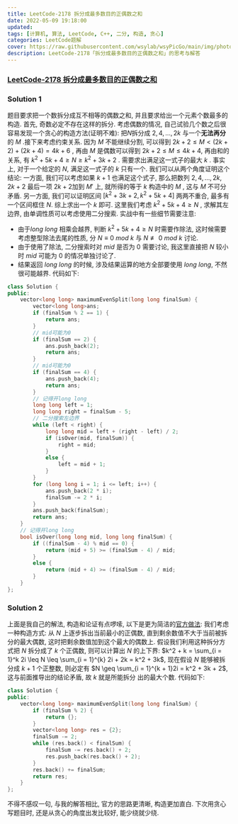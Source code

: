 ```yaml
---
title: LeetCode-2178 拆分成最多数目的正偶数之和 
date: 2022-05-09 19:18:00
updated:
tags: [计算机, 算法, LeetCode, C++, 二分, 构造, 贪心]
categories: LeetCode题解
cover: https://raw.githubusercontent.com/wsylab/wsyPicGo/main/img/photo-1488543882437-49f6f714ad05
description: LeetCode-2178「拆分成最多数目的正偶数之和」的思考与解答
---
```

### [LeetCode-2178 拆分成最多数目的正偶数之和](https://leetcode.cn/problems/maximum-split-of-positive-even-integers/)

### Solution 1
题目要求把一个数拆分成互不相等的偶数之和, 并且要求给出一个元素个数最多的构造.
首先, 奇数必定不存在这样的拆分. 考虑偶数的情况, 自己试验几个数之后很容易发现一个贪心的构造方法(证明不难): 把$N$拆分成 $2, 4,...,2
k$ 与一个**无法再分**的 $M$ .接下来考虑约束关系. 因为 $M$ 不能继续分割, 可以得到 $2k + 2 \leq M < (2k + 2) + (2k + 4) = 4k + 6$ , 再由 $M$ 是偶数可以得到 $2k + 2\leq M \leq 4k + 4$, 再由和的关系, 有 $k^2 + 5
k + 4 \geq N \geq k^2 + 3k + 2$ . 需要求出满足这一式子的最大 $k$ . 事实上, 对于一个给定的 $N$, 满足这一式子的 $k$ 只有一个. 我们可以从两个角度证明这个结论: 一方面, 我们可以考虑如果 $k+1$ 也满足这个式子, 那么把数列 $2,4,...,2k,2k+2$ 最后一项 $2k + 2$加到 $M'$ 上, 就所得的等于 $k$ 构造中的 $M$ , 这与 $M$ 不可分矛盾. 另一方面, 我们可以证明区间 $[ k^2 + 3k + 2, k^2 + 5
k + 4]$ 两两不重合, 最多有一个区间框住 $N$. 综上求出一个 $k$ 即可. 这里我们考虑 $k^2 + 5
k + 4 \geq N$ , 求解其左边界, 由单调性质可以考虑使用二分搜索.
实战中有一些细节需要注意:
- 由于$long\ long$ 相乘会越界, 判断 $k^2 + 5
k + 4 \geq N$ 时需要作除法, 这时候需要考虑整型除法去尾的性质, 分 $N \equiv 0 \ mod\ k$ 与 $N \not\equiv 0 \ mod\ k$ 讨论.
- 由于使用了除法, 二分搜索时对 $mid$ 是否为 $0$ 需要讨论, 我这里直接把 $N$ 较小时 $mid$ 可能为 $0$ 的情况单独讨论了.
- 结果返回 $long\ long$ 的时候, 涉及结果运算的地方全部要使用 $long\ long$, 不然很可能越界.
代码如下:
```C++
class Solution {
public:
    vector<long long> maximumEvenSplit(long long finalSum) {
        vector<long long>ans;
        if (finalSum % 2 == 1) {
            return ans;
        }
        // mid可能为0
        if (finalSum == 2) {
            ans.push_back(2);
            return ans;
        }
        // mid可能为0
        if (finalSum == 4) {
            ans.push_back(4);
            return ans;
        }
        // 记得开long long
        long long left = 1;
        long long right = finalSum - 5;
        // 二分搜索左边界
        while (left < right) {
            long long mid = left + (right - left) / 2;
            if (isOver(mid, finalSum)) {
                right = mid;
            }
            else {
                left = mid + 1;
            }
        }
        for (long long i = 1; i <= left; i++) {
            ans.push_back(2 * i);
            finalSum -= 2 * i;
        }
        ans.push_back(finalSum);
        return ans;
    }
    // 记得开long long
    bool isOver(long long mid, long long finalSum) {
        if ((finalSum - 4) % mid == 0) {
            return (mid + 5) >= (finalSum - 4) / mid;
        }
        else {
            return (mid + 4) >= (finalSum - 4) / mid;
        }
    }
};
```

### Solution 2
上面是我自己的解法, 构造和论证有点啰嗦, 以下是更为简洁的[官方做法](https://leetcode.cn/problems/maximum-split-of-positive-even-integers/solution/chai-fen-cheng-zui-duo-shu-mu-de-ou-zhen-dntf/): 
我们考虑一种构造方式: 从 $N$ 上逐步拆出当前最小的正偶数, 直到剩余数值不大于当前被拆分的最大偶数, 这时把剩余数值加到这个最大的偶数上.
假设我们利用这种拆分方式把 $N$ 拆分成了 $k$ 个正偶数, 则可以计算出 $N$ 的上下界: $k^2 + k = \sum_{i = 1}^k 2i \leq N \leq \sum_{i = 1}^{k} 2i + 2k = k^2 + 3k$, 现在假设 $N$ 能够被拆分成 $k + 1$ 个正整数, 则必定有 $N \geq \sum_{i = 1}^{k + 1}2i = k^2 + 3k + 2$, 这与前面推导出的结论矛盾, 故 $k$ 就是所能拆分 出的最大个数.
代码如下:
```C++
class Solution {
public:
    vector<long long> maximumEvenSplit(long long finalSum) {
        if (finalSum % 2) {
            return {};
        }
        vector<long long> res = {2};
        finalSum -= 2;
        while (res.back() < finalSum) {
            finalSum -= res.back() + 2;
            res.push_back(res.back() + 2);
        }
        res.back() += finalSum;
        return res;
    }
};
```
不得不感叹一句, 与我的解答相比, 官方的思路更清晰, 构造更加直白. 下次用贪心写题目时, 还是从贪心的角度出发比较好, 能少绕就少绕.